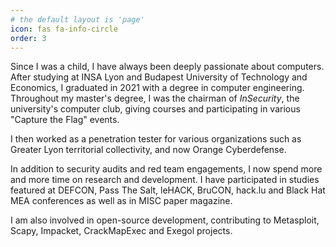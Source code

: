 ```yaml
---
# the default layout is 'page'
icon: fas fa-info-circle
order: 3
---
```


Since I was a child, I have always been deeply passionate about computers. After studying at INSA Lyon and Budapest University of Technology and Economics, I graduated in 2021 with a degree in computer engineering. Throughout my master's degree, I was the chairman of *InSecurity*, the university's computer club, giving courses and participating in various "Capture the Flag" events.

I then worked as a penetration tester for various organizations such as Greater Lyon territorial collectivity, and now Orange Cyberdefense.

In addition to security audits and red team engagements, I now spend more and more time on research and development. I have participated in studies featured at DEFCON, Pass The Salt, leHACK, BruCON, hack.lu and Black Hat MEA conferences as well as in MISC paper magazine.

I am also involved in open-source development, contributing to Metasploit, Scapy, Impacket, CrackMapExec and Exegol projects.
